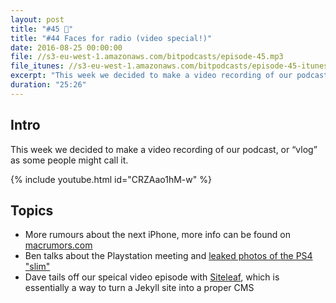 ```yaml
---
layout: post
title: "#45 🤔"
title: "#44 Faces for radio (video special!)"
date: 2016-08-25 00:00:00
file: //s3-eu-west-1.amazonaws.com/bitpodcasts/episode-45.mp3
file_itunes: //s3-eu-west-1.amazonaws.com/bitpodcasts/episode-45-itunes.m4a
excerpt: "This week we decided to make a video recording of our podcast, or “vlog” as some people might call it"
duration: "25:26"
---
```


## Intro

This week we decided to make a video recording of our podcast, or “vlog” as some people might call it.

{% include youtube.html id="CRZAao1hM-w" %}

## Topics

- More rumours about the next iPhone, more info can be found on [macrumors.com](http://www.macrumors.com/2016/08/15/new-mockup-space-black-iphone-7-plus/)
- Ben talks about the Playstation meeting and [leaked photos of the PS4 "slim"](http://wccftech.com/sony-reveal-consoles-playstation-meeting-playstation-4-slim-pictures-surface-online/)
- Dave tails off our speical video episode with [Siteleaf](http://www.siteleaf.com/), which is essentially a way to turn a Jekyll site into a proper CMS
